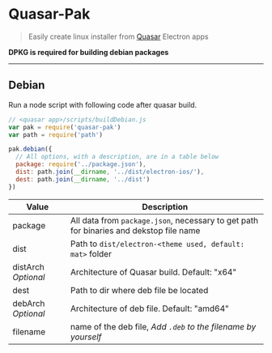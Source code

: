 # Quasar-Pak

> Easily create linux installer from [Quasar](https://quasar-framework.org/) Electron apps

**DPKG is required for building debian packages**

* * *

## Debian

Run a node script with following code after quasar build.

```javascript
// <quasar app>/scripts/buildDebian.js
var pak = require('quasar-pak')
var path = require('path')

pak.debian({
  // All options, with a description, are in a table below
  package: require('../package.json'),
  dist: path.join(__dirname, '../dist/electron-ios/'),
  dest: path.join(__dirname, '../dist')
})
```

| Value               | Description                                                                            |
| ------------------- | -------------------------------------------------------------------------------------- |
| package             | All data from `package.json`, necessary to get path for binaries and dekstop file name |
| dist                | Path to `dist/electron-<theme used, default: mat>` folder                              |
| distArch _Optional_ | Architecture of Quasar build. Default: "x64"                                           |
| dest                | Path to dir where deb file be located                                                  |
| debArch _Optional_  | Architecture of deb file. Default: "amd64"                                             |
| filename            | name of the deb file, _Add `.deb` to the filename by yourself_                         |
